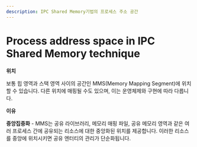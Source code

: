 ```yaml
---
description: IPC Shared Memory기법의 프로세스 주소 공간
---
```


# Process address space in IPC Shared Memory technique

**위치**

보통 힙 영역과 스택 영역 사이의 공간인 MMS(Memory Mapping Segment)에 위치할 수 있습니다. 다른 위치에 매핑될 수도 있으며, 이는 운영체제와 구현에 따라 다릅니다.

**이유**

**중앙집중화** - MMS는 공유 라이브러리, 메모리 매핑 파일, 공유 메모리 영역과 같은 여러 프로세스 간에 공유되는 리소스에 대한 중앙화된 위치를 제공합니다. 이러한 리소스를 중앙에 위치시키면 공유 엔터티의 관리가 단순화됩니다.
